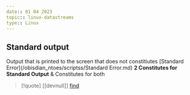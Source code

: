 ```yaml
---
date:: 01 04 2023
topic:: linux-datastreams
type:: Linux
---
```

## Standard output
Output that is printed to the screen that does not constitiutes [Standard Error](/obisdian_ntoes/scriptss/Standard Error.md)
	**2 Constitutes for Standard Output**
	& Constitutes for both
>[!quote] [[devnull]] [find](/obisdian_ntoes/notes_obsidian/Linux/commands/find.md) 